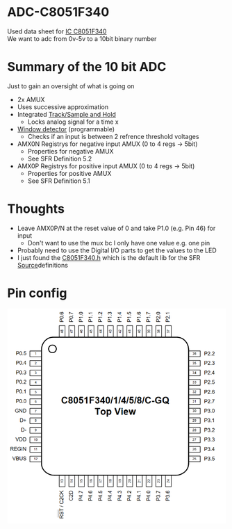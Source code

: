 # ADC-C8051F340

Used data sheet for [IC C8051F340](https://www.silabs.com/documents/public/data-sheets/C8051F34x.pdf)<br>
We want to adc from 0v-5v to a 10bit binary number

# Summary of the 10 bit ADC

Just to gain an oversight of what is going on

* 2x AMUX
* Uses successive approximation
* Integrated [Track/Sample and Hold](https://en.wikipedia.org/wiki/Sample_and_hold)
   * Locks analog signal for a time x
* [Window detector](https://en.wikipedia.org/wiki/Window_detector) (programmable)
   * Checks if an input is between 2 refrence threshold voltages
* AMX0N Registrys for negative input AMUX (0 to 4 regs -> 5bit)
   * Properties for negative AMUX
   * See SFR Definition 5.2
* AMX0P Registrys for positive input AMUX (0 to 4 regs -> 5bit)
   * Properties for positive AMUX
   * See SFR Definition 5.1

# Thoughts

* Leave AMX0P/N at the reset value of 0 and take P1.0 (e.g. Pin 46) for input
   * Don't want to use the mux bc I only have one value e.g. one pin
* Probably need to use the Digital I/O parts to get the values to the LED
* I just found the [C8051F340.h](C8051F340.h) which is the default lib for the SFR [Source](https://github.com/darconeous/sdcc/blob/master/device/include/mcs51/C8051F340.h)definitions

# Pin config

![pins](index.png)